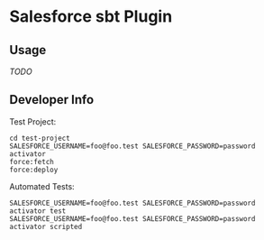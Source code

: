 Salesforce sbt Plugin
=====================


Usage
-----

*TODO*



Developer Info
--------------

Test Project:

    cd test-project
    SALESFORCE_USERNAME=foo@foo.test SALESFORCE_PASSWORD=password activator
    force:fetch
    force:deploy

Automated Tests:

    SALESFORCE_USERNAME=foo@foo.test SALESFORCE_PASSWORD=password activator test
    SALESFORCE_USERNAME=foo@foo.test SALESFORCE_PASSWORD=password activator scripted